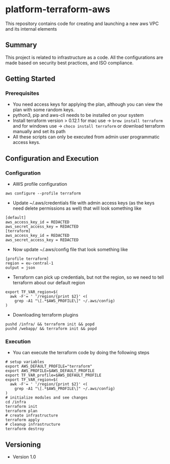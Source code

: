 # platform-terraform-aws
This repository contains code for creating and launching a new aws VPC and its internal elements

## Summary

This project is related to infrastructure as a code. All the configurations are made based on security best practices, and ISO compliance.

## Getting Started

### Prerequisites

* You need access keys for applying the plan, although you can view the plan with some random keys.
* python3, pip and aws-cli needs to be installed on your system
* Install terraform version > 0.12.1 for mac use -> `brew install terraform` and for windows use -> `choco install terraform` or download terraform manually and set its path
* All these scripts can only be executed from admin user programmatic access keys.

## Configuration and Execution

### Configuration

* AWS profile configuration
```
aws configure --profile terraform
```
* Update ~/.aws/credentials file with admin access keys (as the keys need delete permissions as well) that will look something like
```
[default]
aws_access_key_id = REDACTED
aws_secret_access_key = REDACTED
[terraform]
aws_access_key_id = REDACTED
aws_secret_access_key = REDACTED
```
* Now update ~/.aws/config file that look something like
```
[profile terraform]
region = eu-central-1
output = json
```
* Terraform can pick up credentials, but not the region, so we need to tell terraform about our default region
```
export TF_VAR_region=$(
  awk -F'= ' '/region/{print $2}' <(
    grep -A1 "\[.*$AWS_PROFILE\]" ~/.aws/config)
)
```
* Downloading terraform plugins
```
pushd /infra/ && terraform init && popd
pushd /webapp/ && terraform init && popd
```

### Execution
* You can execute the terraform code by doing the following steps
```
# setup variables
export AWS_DEFAULT_PROFILE="terraform"
export AWS_PROFILE=$AWS_DEFAULT_PROFILE
export TF_VAR_profile=$AWS_DEFAULT_PROFILE
export TF_VAR_region=$(
  awk -F'= ' '/region/{print $2}' <(
    grep -A1 "\[.*$AWS_PROFILE\]" ~/.aws/config)
)
# initialize modules and see changes
cd /infra
terraform init
terraform plan
# create infrastructure
terraform apply
# cleanup infrastructure
terraform destroy

```

## Versioning

* Version 1.0